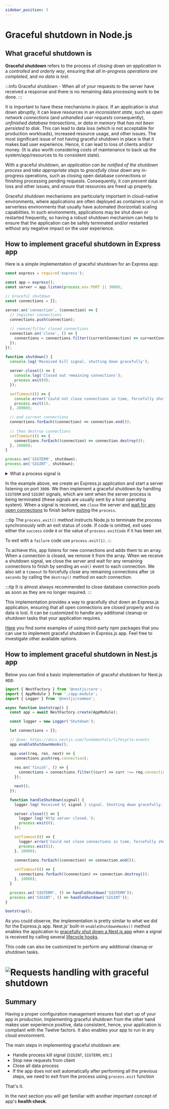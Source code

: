 ```yaml
---
sidebar_position: 3
---
```


# Graceful shutdown in Node.js

## What graceful shutdown is

**Graceful shutdown** refers to the process of _closing down an application_ in a _controlled_ and _orderly way_, ensuring that _all in-progress operations are completed_, and _no data is lost_.

:::info
Graceful shutdown - When all of your requests to the server have received a response and there is no remaining data processing work to be done.
:::

It is important to have these mechanisms in place. If an application is shut down abruptly, it can leave resources in an _inconsistent state_, such as _open network connections_ (and _unhandled user requests_ consequently), _unfinished database transactions_, or _data in memory_ that _has not been persisted to disk_.
This can lead to data loss (which is not acceptable for production workloads), increased resource usage, and other issues.
The most significant issue of not having graceful shutdown in place is that it makes bad user experience. Hence, it can lead to loss of clients and/or money. (It is also worth considering costs of maintenance to back up the system/app/resources to its consistent state).

With a graceful shutdown, an _application can be notified of the shutdown process_ and _take appropriate steps_ to _gracefully close down_ any in-progress operations, such as closing open database connections or finishing processing pending requests.
Consequently, it _can prevent_ data loss and other issues, and _ensure_ that resources are freed up properly.

Graceful shutdown mechanisms are particularly important in cloud-native environments, where applications are often deployed as containers or run in serverless environments that usually have automated (horizontal) scaling capabilities.
In such environments, applications may be shut down or restarted frequently, so having a robust shutdown mechanism can help to ensure that the application can be safely terminated and/or restarted without any negative impact on the user experience.

## How to implement graceful shutdown in Express app

Here is a simple implementation of graceful shutdown for an Express app:

```js title="app.js"
const express = require('express');

const app = express();
const server = app.listen(process.env.PORT || 3000);

// Graceful shutdown
const connections = [];

server.on('connection', (connection) => {
  // register connections
  connections.push(connection);
  
  // remove/filter closed connections
  connection.on('close', () => {
    connections = connections.filter((currentConnection) => currentConnection !== connection);
  });
});

function shutdown() {
  console.log('Received kill signal, shutting down gracefully');
  
  server.close(() => {
    console.log('Closed out remaining connections');
    process.exit(0);
  });

  setTimeout(() => {
    console.error('Could not close connections in time, forcefully shutting down');
    process.exit(1);
  }, 20000);

  // end current connections
  connections.forEach((connection) => connection.end());
  
  // then destroy connections
  setTimeout(() => {
    connections.forEach((connection) => connection.destroy());
  }, 10000);
}

process.on('SIGTERM', shutdown);
process.on('SIGINT', shutdown);
```

<details>
<summary>What a process signal is</summary>

:::info
A signal is an asynchronous notification sent to a process or to a specific thread to notify an event that occurred.
:::

By emitting the signals Node.js process will receive events.
Each [signal](https://nodejs.org/dist/latest-v18.x/docs/api/process.html#signal-events) has a name(i.e. `SIGINT`, `SIGTERM`, etc.)

`SIGINT` Generated by clicking `<Ctrl>+C` in the terminal.
The `SIGTERM` signal is a generic signal used to cause program termination. Unlike `SIGKILL` these, signals can be blocked, handled, and ignored. It is the standard way to ask a program to terminate politely/gracefully.
The shell command kill generates `SIGTERM` by default.

You can read more about Termination Signals [here](https://www.gnu.org/software/libc/manual/html_node/Termination-Signals.html).

:::note
The `SIGINT` signal from the terminal is supported on all platforms.
:::

</details>

In the example above, we create an Express.js application and start a server listening on port `3000`.
We then implement a graceful shutdown by handling `SIGTERM` and `SIGINT` signals, which are sent when the server process is being terminated (these signals are usually sent by a host operating system).
When a signal is received, we `close` the server and [wait for any open connections](https://nodejs.org/api/http.html#http_server_close_callback) to finish before [exiting](https://nodejs.org/api/process.html#process_process_exit_code) the `process`.

:::tip
The `process.exit()` method instructs Node.js to terminate the process synchronously with an exit status of code. If code is omitted, exit uses either the `success` code `0` or the value of `process.exitCode` if it has been set.

To exit with a `failure` code use `process.exit(1)`.
:::

To achieve this, app listens for new connections and adds them to an array. When a connection is closed, we remove it from the array.
When we receive a shutdown signal, we close the server and wait for any remaining connections to finish by sending an `end()` event to each connection.
We also set a `timeout` to forcefully close any remaining connections after `10 seconds` by calling the `destroy()` method on each connection.


:::tip
It is almost always recommended to close database connection pools as soon as they are no longer required.
:::

This implementation provides a way to gracefully shut down an Express.js application, ensuring that all open connections are closed properly and no data is lost.
It can be customized to handle any additional cleanup or shutdown tasks that your application requires.

[Here](https://expressjs.com/en/advanced/healthcheck-graceful-shutdown.html) you find some examples of using third-party npm packages that you can use to implement graceful shutdown in Express.js app. Feel free to investigate other available options.

## How to implement graceful shutdown in Nest.js app

Below you can find a basic implementation of graceful shutdown for Nest.js app.

```typescript title="app.ts"
import { NestFactory } from '@nestjs/core';
import { AppModule } from './app.module';
import { Logger } from '@nestjs/common';

async function bootstrap() {
  const app = await NestFactory.create(AppModule);

  const logger = new Logger('Shutdown');

  let connections = [];

  // @see: https://docs.nestjs.com/fundamentals/lifecycle-events
  app.enableShutdownHooks();

  app.use((req, res, next) => {
    connections.push(req.connection);
    
    res.on('finish', () => {
      connections = connections.filter((curr) => curr !== req.connection);
    });

    next();
  });

  function handleShutdown(signal) {
    logger.log(`Received ${ signal } signal. Shutting down gracefully.`);

    server.close(() => {
      logger.log('Http server closed.');
      process.exit(0);
    });

    setTimeout(() => {
      logger.error('Could not close connections in time, forcefully shutting down.');
      process.exit(1);
    }, 20000);

    connections.forEach((connection) => connection.end());
    
    setTimeout(() => {
      connections.forEach((connection) => connection.destroy());
    }, 10000);
  }

  process.on('SIGTERM', () => handleShutdown('SIGTERM'));
  process.on('SIGINT', () => handleShutdown('SIGINT'));
}

bootstrap();
```

As you could observe, the implementation is pretty similar to what we did for the Express.js app.
Nest.js' built-in `enableShutdownHooks()` method enables the application to [gracefully shut down a Nest.js app](https://docs.nestjs.com/fundamentals/lifecycle-events#application-shutdown) when a signal is received by calling several [lifecycle hooks](https://docs.nestjs.com/fundamentals/lifecycle-events#lifecycle-events-1).

This code can also be customized to perform any additional cleanup or shutdown tasks.

# <div class="text--center"> ![Requests handling with graceful shutdown](4_graceful_shutdown_images/gracefull_shutdown_requests_handling.png)</div>

## Summary

Having a proper configuration management ensures fast start up of your app in production.
Implementing graceful shutdown from the other hand makes user experience positive, data consistent, hence, your application is compliant with the Twelve factors.
It also enables your app to run in any cloud environment.

The main steps in implementing graceful shutdown are:
- Handle process kill signal (`SIGINT`, `SIGTERM`, etc.)
- Stop new requests from client
- Close all data process 
- If the app does not exit automatically after performing all the previous steps, we need to exit from the process using `process.exit` function

That's it.

In the next section you will get familiar with another important concept of app's **health check**.
